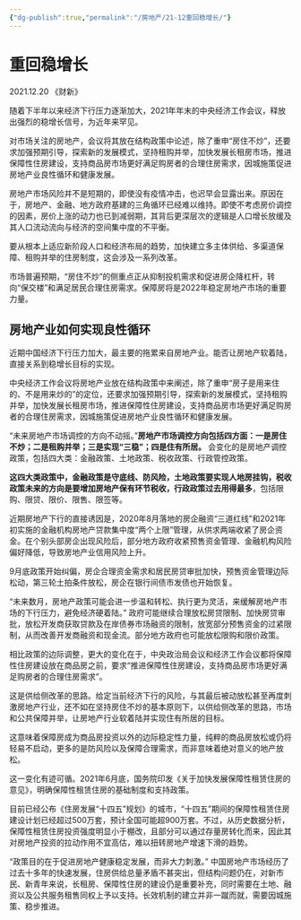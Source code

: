```yaml
---
{"dg-publish":true,"permalink":"/房地产/21-12重回稳增长/"}
---
```


# 重回稳增长
2021.12.20 《财新》

随着下半年以来经济下行压力逐渐加大，2021年年末的中央经济工作会议，释放出强烈的稳增长信号，为近年来罕见。

对市场关注的房地产，会议将其放在结构政策中论述，除了重申“房住不炒”，还要求加强预期引导，探索新的发展模式，坚持租购并举，加快发展长租房市场，推进保障性住房建设，支持商品房市场更好满足购房者的合理住房需求，因城施策促进房地产业良性循环和健康发展。

房地产市场风险并不是短期的，即使没有疫情冲击，也迟早会显露出来。原因在于，房地产、金融、地方政府基建的三角循环已经难以维持。即使不考虑房价调控的因素，房价上涨的动力也已到减弱期，其背后更深层次的逻辑是人口增长放缓及其人口流动流向与经济的空间集中度的不平衡。

要从根本上适应新阶段人口和经济布局的趋势，加快建立多主体供给、多渠道保障、租购并举的住房制度，这会涉及一系列改革。

市场普遍预期，“房住不炒”的侧重点正从抑制投机需求和促进房企降杠杆，转向“保交楼”和满足居民合理住房需求。保障房将是2022年稳定房地产市场的重要力量。

## 房地产业如何实现良性循环

近期中国经济下行压力加大，最主要的拖累来自房地产业。能否让房地产软着陆，直接关系到稳增长目标的实现。

中央经济工作会议将房地产业放在结构政策中来阐述，除了重申“房子是用来住的、不是用来炒的”的定位，还要求加强预期引导，探索新的发展模式，坚持租购并举，加快发展长租房市场，推进保障性住房建设，支持商品房市场更好满足购房者的合理住房需求，因城施策促进房地产业良性循环和健康发展。

“未来房地产市场调控的方向不动摇。”**房地产市场调控方向包括四方面：一是房住不炒；二是租购并举；三是实现“三稳”；四是住有所居。** 会变化的是房地产调控政策，包括四大类：金融政策、土地政策、税收政策、行政管控政策。

**这四大类政策中，金融政策是守底线、防风险，土地政策要实现人地房挂钩，税收政策未来的方向是要增加房地产保有环节税收，行政政策过去用得最多**，包括限购、限贷、限价、限售、限签等。

近期房地产下行的直接诱因是，2020年8月落地的房企融资“三道红线”和2021年初实施的金融机构房地产贷款集中度“两个上限”管理，从供求两端收紧了房企资金。在个别头部房企出现风险后，部分地方政府收紧预售资金管理、金融机构风险偏好降低，导致房地产业信用风险上升。

9月底政策开始纠偏，房企合理资金需求和居民房贷审批加快，预售资金管理边际松动，第三轮土拍条件放松，房企在银行间债市发债也开始恢复。

“未来数月，房地产政策可能会进一步温和转松、执行更为灵活，来缓解房地产市场的下行压力，避免经济硬着陆。”
政府可能继续合理放松房贷限制、加快房贷审批，放松开发商获取贷款及在岸债券市场融资的限制，放宽部分预售资金的过紧限制，从而改善开发商融资和现金流。部分地方政府也可能放松限购和限价政策。

相比政策的边际调整，更大的变化在于，中央政治局会议和经济工作会议都将保障性住房建设放在商品房之前，要求“推进保障性住房建设，支持商品房市场更好满足购房者的合理住房需求”。

这是供给侧改革的思路。给定当前经济下行的风险，与其最后被动放松甚至再度刺激房地产行业，还不如在坚持房住不炒的基本原则下，以供给侧改革的思路，市场和公共保障并举，让房地产行业软着陆并实现住有所居的目标。

这意味着保障房成为商品房投资以外的边际稳定性力量，纯粹的商品房放松或仍将轻易不启动，更多的是防风险以及保障合理需求，而非意味着绝对意义的地产放松。

这一变化有迹可循。2021年6月底，国务院印发《关于加快发展保障性租赁住房的意见》，明确保障性租赁住房的基础制度和支持政策。

目前已经公布《住房发展“十四五”规划》的城市，“十四五”期间的保障性租赁住房建设计划已经超过500万套，预计全国可能超900万套。不过，从历史数据分析，保障性租赁住房投资强度明显小于棚改，且部分可以通过存量房转化而来，因此其对房地产投资的拉动作用不宜高估，难以扭转房地产增速下滑的趋势。

“政策目的在于促进房地产健康稳定发展，而非大力刺激。”
中国房地产市场经历了过去十多年的快速发展，住房供给总量矛盾不甚突出，但结构问题仍在，对新市民、新青年来说，长租房、保障性住房的建设仍是重要补充，同时需要在土地、融资以及公共服务租售同权上予以支持。长效机制的建立并非一蹴而就，需要因城施策、稳步推进。

